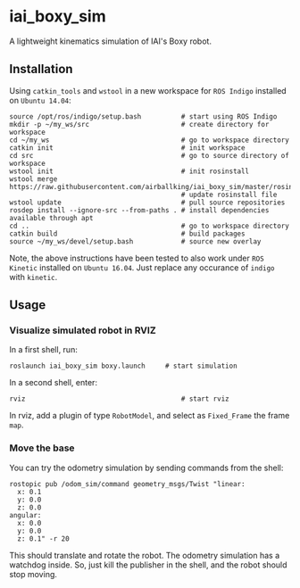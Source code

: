 # iai_boxy_sim
A lightweight kinematics simulation of IAI's Boxy robot.

## Installation
Using ```catkin_tools``` and ```wstool``` in a new workspace for ```ROS Indigo``` installed on ```Ubuntu 14.04```:
```
source /opt/ros/indigo/setup.bash          # start using ROS Indigo
mkdir -p ~/my_ws/src                       # create directory for workspace
cd ~/my_ws                                 # go to workspace directory
catkin init                                # init workspace
cd src                                     # go to source directory of workspace
wstool init                                # init rosinstall
wstool merge https://raw.githubusercontent.com/airballking/iai_boxy_sim/master/rosinstall/catkin.rosinstall
                                           # update rosinstall file
wstool update                              # pull source repositories
rosdep install --ignore-src --from-paths . # install dependencies available through apt
cd ..                                      # go to workspace directory
catkin build                               # build packages
source ~/my_ws/devel/setup.bash            # source new overlay
```
Note, the above instructions have been tested to also work under ```ROS Kinetic``` installed on ```Ubuntu 16.04```. Just replace any occurance of ```indigo``` with ```kinetic```.

## Usage
### Visualize simulated robot in RVIZ
In a first shell, run:
```
roslaunch iai_boxy_sim boxy.launch     # start simulation
```
In a second shell, enter:
```
rviz                                       # start rviz
```
In rviz, add a plugin of type ```RobotModel```, and select as ```Fixed_Frame``` the frame ```map```.

### Move the base
You can try the odometry simulation by sending commands from the shell:
```
rostopic pub /odom_sim/command geometry_msgs/Twist "linear:                                                        
  x: 0.1
  y: 0.0
  z: 0.0
angular:
  x: 0.0
  y: 0.0
  z: 0.1" -r 20
```
This should translate and rotate the robot. The odometry simulation has a watchdog inside. So, just kill the publisher in the shell, and the robot should stop moving.
